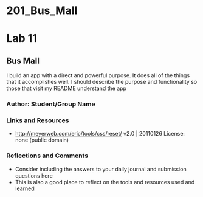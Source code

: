 # 201_Bus_Mall
# Lab 11

## Bus Mall

I build an app with a direct and powerful purpose. It does all of the things that it accomplishes well. I should describe the purpose and functionality so those that visit my README understand the app

### Author: Student/Group Name

### Links and Resources
* http://meyerweb.com/eric/tools/css/reset/ 
   v2.0 | 20110126
   License: none (public domain)

### Reflections and Comments
* Consider including the answers to your daily journal and submission questions here
* This is also a good place to reflect on the tools and resources used and learned